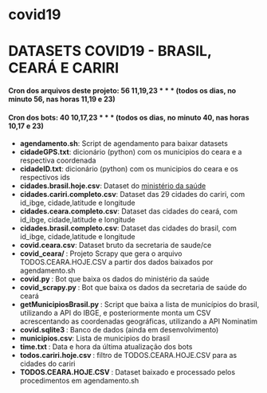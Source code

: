 # covid19
<h1>DATASETS COVID19 - BRASIL, CEARÁ E CARIRI</h1>
<h4>Cron dos arquivos deste projeto: 56 11,19,23 * * * (todos os dias, no minuto 56, nas horas 11,19 e 23) </h4>
<h4>Cron dos bots: 40 10,17,23 * * * (todos os dias, no minuto 40, nas horas 10,17 e 23)</h4>
<ul>
 <li><b>agendamento.sh</b>: Script de agendamento para baixar datasets</li>
 <li><b>cidadeGPS.txt</b>: dicionário (python) com os municipios do ceara e a respectiva coordenada</li>
 <li><b>cidadeID.txt</b>: dicionário (python) com os municipios do ceara e os respectivos ids</li>
 <li><b>cidades.brasil.hoje.csv</b>: Dataset do <a href="https://covid.saude.gov.br/">ministério da saúde</a> </li>
 <li><b>cidades.cariri.completo.csv</b>: Dataset das 29 cidades do cariri, com id_ibge, cidade,latitude e longitude</li>
 <li><b>cidades.ceara.completo.csv</b>: Dataset das cidades do ceará, com id_ibge, cidade,latitude e longitude</li>
 <li><b>cidades.brasil.completo.csv</b>: Dataset das cidades do brasil, com id_ibge, cidade,latitude e longitude</li>
 <li><b>covid.ceara.csv</b>: Dataset bruto da secretaria de saude/ce
 <li><b>covid_ceara/ </b>: Projeto Scrapy que gera o arquivo TODOS.CEARA.HOJE.CSV a partir dos dados baixados por agendamento.sh</li>
 <li><b>covid.py </b>: Bot que baixa os dados do ministério da saúde</li>
 <li><b>covid_scrapy.py </b>: Bot que baixa os dados da secretaria de saúde do ceará</li>
 <li><b>getMunicipiosBrasil.py </b>: Script que baixa a lista de municípios do brasil, utilizando
 a API do IBGE, e posteriormente monta um CSV acrescentando as coordenadas geográficas, utilizando
 a API Nominatim</li>
 <li><b>covid.sqlite3 </b>: Banco de dados (ainda em desenvolvimento)</li>
 <li><b>municipios.csv</b>: Lista de municipios do brasil</li>
 <li><b>time.txt </b>: Data e hora da última atualização dos bots</li>
 <li><b>todos.cariri.hoje.csv </b>: filtro de TODOS.CEARA.HOJE.CSV para as cidades do cariri</li>
 <li><b>TODOS.CEARA.HOJE.CSV </b>: Dataset baixado e processado pelos procedimentos em agendamento.sh</li>

</ul>
